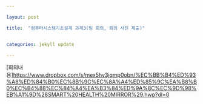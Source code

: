 ```yaml
---

layout: post

title:  "컴퓨터시스템기초설계 과제3(팀 회의, 회의 사진 제출)"


categories: jekyll update

---
```


[회의내용]<https://www.dropbox.com/s/mex5hv3jqmp0obn/%EC%BB%B4%ED%93%A8%ED%84%B0%EC%8B%9C%EC%8A%A4%ED%85%9C%EA%B8%B0%EC%B4%88%EC%84%A4%EA%B3%84%ED%9A%8C%EC%9D%98%EB%A1%9D%28SMART%20HEALTH%20MIRROR%29.hwp?dl=0>




[jekyll-docs]: http://jekyllrb.com/docs/home

[jekyll-gh]:   https://github.com/jekyll/jekyll

[jekyll-talk]: https://talk.jekyllrb.com/


